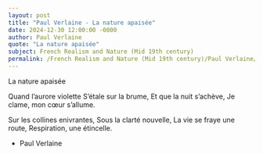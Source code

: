 ```yaml
---
layout: post
title: "Paul Verlaine - La nature apaisée"
date: 2024-12-30 12:00:00 -0000
author: Paul Verlaine
quote: "La nature apaisée"
subject: French Realism and Nature (Mid 19th century)
permalink: /French Realism and Nature (Mid 19th century)/Paul Verlaine/Paul Verlaine - La nature apaisée
---
```


La nature apaisée

Quand l’aurore violette
S’étale sur la brume,
Et que la nuit s’achève,
Je clame, mon cœur s’allume.

Sur les collines enivrantes,
Sous la clarté nouvelle,
La vie se fraye une route,
Respiration, une étincelle.

- Paul Verlaine
